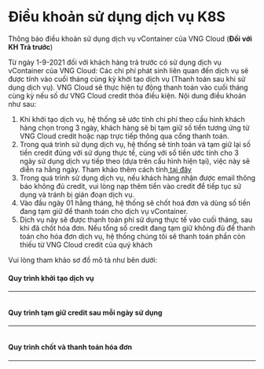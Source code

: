 # Điều khoản sử dụng dịch vụ K8S

Thông báo điều khoản sử dụng dịch vụ vContainer của VNG Cloud (**Đối với KH Trả trước**)

Từ ngày 1-9-2021 đối với khách hàng trả trước có sử dụng dịch vụ vContainer của VNG Cloud: Các chi phí phát sinh liên quan đến dịch vụ sẽ được tính vào cuối tháng cùng kỳ khởi tạo dịch vụ (Thanh toán sau khi sử dụng dịch vụ). VNG Cloud sẽ thực hiện tự động thanh toán vào cuối tháng cùng kỳ nếu số dư VNG Cloud credit thỏa điều kiện. Nội dung điều khoản như sau:

1. Khi khởi tạo dịch vụ, hệ thống sẽ ước tính chi phí theo cấu hình khách hàng chọn trong 3 ngày, khách hàng sẽ bị tạm giữ số tiền tương ứng từ VNG Cloud credit hoặc nạp trực tiếp thông qua cổng thanh toán.
2. Trong quá trình sử dụng dịch vụ, hệ thống sẽ tính toán và tạm giữ lại số tiền credit đúng với sử dụng thực tế, cùng với số tiền ước tính cho 3 ngày sử dụng dịch vụ tiếp theo (dựa trên cấu hình hiện tại), việc này sẽ diễn ra hằng ngày. Tham khảo thêm cách tính[ tại đây](../../../../quan-ly-hoa-don-chi-phi-and-tai-nguyen-tren-vng-cloud/trai-nghiem-billing-and-kenh-thanh-toan/ve-billing-and-payment/thanh-toan/tam-giu-credit.md)
3. Trong quá trình sử dụng dịch vụ, nếu khách hàng nhận được email thông báo không đủ credit, vui lòng nạp thêm tiền vào credit để tiếp tục sử dụng và tránh bị gián đoạn dịch vụ.
4. Vào đầu ngày 01 hằng tháng, hệ thống sẽ chốt hoá đơn và dùng số tiền đang tạm giữ để thanh toán cho dịch vụ vContainer.
5. Dịch vụ này sẽ được thanh toán phí sử dụng thực tế vào cuối tháng, sau khi đã chốt hóa đơn. Nếu tổng số credit đang tạm giữ không đủ để thanh toán cho hóa đơn dịch vụ, hệ thống chúng tôi sẽ thanh toán phần còn thiếu từ VNG Cloud credit của quý khách

Vui lòng tham khảo sơ đồ mô tả như bên dưới:

#### Quy trình khởi tạo dịch vụ <a href="#id-dieukhoansudungdichvuk8s-quytrinhkhoitaodichvu" id="id-dieukhoansudungdichvuk8s-quytrinhkhoitaodichvu"></a>

***

<figure><img src="https://docs.vngcloud.vn/download/attachments/49650202/vContainer-Holding-Guide-Page-1.drawio.png?version=1&#x26;modificationDate=1688454532000&#x26;api=v2" alt=""><figcaption></figcaption></figure>

#### Quy trình tạm giữ credit sau mỗi ngày sử dụng <a href="#id-dieukhoansudungdichvuk8s-quytrinhtamgiucreditsaumoingaysudung" id="id-dieukhoansudungdichvuk8s-quytrinhtamgiucreditsaumoingaysudung"></a>

***

<figure><img src="https://docs.vngcloud.vn/download/attachments/49650202/vContainer-Holding-Guide-Page-2.drawio.png?version=1&#x26;modificationDate=1688454639000&#x26;api=v2" alt=""><figcaption></figcaption></figure>

#### Quy trình chốt và thanh toán hóa đơn <a href="#id-dieukhoansudungdichvuk8s-quytrinhchotvathanhtoanhoadon" id="id-dieukhoansudungdichvuk8s-quytrinhchotvathanhtoanhoadon"></a>

***

<figure><img src="https://docs.vngcloud.vn/download/attachments/49650202/vContainer-Holding-Guide-Page-3.drawio.png?version=1&#x26;modificationDate=1688454722000&#x26;api=v2" alt=""><figcaption></figcaption></figure>

